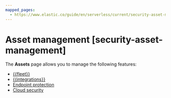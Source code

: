 ```yaml
---
mapped_pages:
  - https://www.elastic.co/guide/en/serverless/current/security-asset-management.html
---
```


# Asset management [security-asset-management]

The **Assets** page allows you to manage the following features:

* [{{fleet}}](asciidocalypse://docs/docs-content/docs/reference/ingestion-tools/fleet/manage-elastic-agents-in-fleet.md)
* [{{integrations}}](asciidocalypse://docs/docs-content/docs/reference/ingestion-tools/fleet/manage-integrations.md)
* [Endpoint protection](manage-elastic-defend.md)
* [Cloud security](cloud.md)
